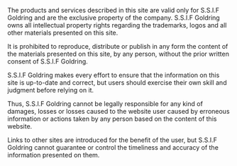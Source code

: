 The products and services described in this site are valid only for S.S.I.F Goldring and are the exclusive property of the company. S.S.I.F Goldring owns all intellectual property rights regarding the trademarks, logos and all other materials presented on this site.

It is prohibited to reproduce, distribute or publish in any form the content of the materials presented on this site, by any person, without the prior written consent of S.S.I.F Goldring.

S.S.I.F Goldring makes every effort to ensure that the information on this site is up-to-date and correct, but users should exercise their own skill and judgment before relying on it.

Thus, S.S.I.F Goldring cannot be legally responsible for any kind of damages, losses or losses caused to the website user caused by erroneous information or actions taken by any person based on the content of this website.

Links to other sites are introduced for the benefit of the user, but S.S.I.F Goldring cannot guarantee or control the timeliness and accuracy of the information presented on them.